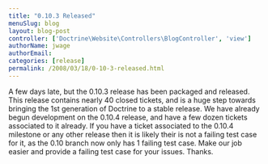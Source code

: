 ```yaml
---
title: "0.10.3 Released"
menuSlug: blog
layout: blog-post
controller: ['Doctrine\Website\Controllers\BlogController', 'view']
authorName: jwage
authorEmail:
categories: [release]
permalink: /2008/03/18/0-10-3-released.html
---
```

A few days late, but the 0.10.3 release has been packaged and released.
This release contains nearly 40 closed tickets, and is a huge step
towards bringing the 1st generation of Doctrine to a stable release. We
have already begun development on the 0.10.4 release, and have a few
dozen tickets associated to it already. If you have a ticket associated
to the 0.10.4 milestone or any other release then it is likely their is
not a failing test case for it, as the 0.10 branch now only has 1
failing test case. Make our job easier and provide a failing test case
for your issues. Thanks.
